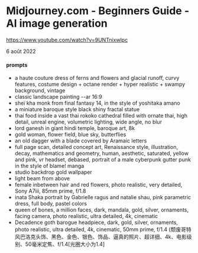 Midjourney.com - Beginners Guide - AI image generation
======================================================

https://www.youtube.com/watch?v=9UNTnixwlpc

6 août 2022

#### prompts

- a haute couture dress of ferns and flowers and glacial runoff, curvy features, costume design + octane render + hyper realistic + swampy background, vintage 
- classic landscape painting --ar 16:9
- sheï kha monk from final fantasy 14, in the style of yoshitaka amano 
- a miniature baroque style black shiny fractal statue 
- thai food inside a vast thai rokoko cathedral filled with ornate thai, high detail, unreal engine, volumetric lighting, wide angle, no blur 
- lord ganesh in giant hindi temple, baroque art, 8k 
- gold woman, flower field, blue sky, butterflies 
- an old dagger with a blade covered by Aramaic letters 
- full page scan, detailed concept art, Renaissance style, illustration, decay, mathematics and geometry, human, aesthetic, saturated, yellow and pink, vr headset, debased, portrait of a male cyberpunk gutter punk in the style of blame! manga 
- studio backdrop gold wallpaper 
- light beam from above 
- female inbetween hair and red flowers, photo realistic, very detailed, Sony A7iii, 85mm prime, f/1.8 
- inata Shaka portrait by Gabrielle ragus and natalie shau, pink parametric dress, full body, pastel colors 
- queen of bones, a million faces, dark, mandala, gold, silver, ornaments, facing camera, photo realistic, ultra detailed, 4k, cinematic 
- Decadence goth barogue headpiece, dark, gold, silver, ornaments, photo realistic, ultra detailed, 4k, cinematic, 50mm prime, f/1.4 (颓废哥特风巴洛克头饰、黑色、金色、银色、饰品、逼真的照片、超详细、4k、电影级别、50毫米定焦、f/1.4[光圈大小为1.4]